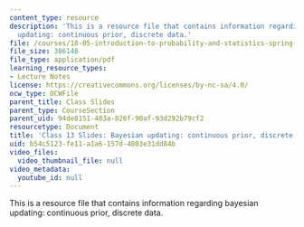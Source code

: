 ```yaml
---
content_type: resource
description: 'This is a resource file that contains information regarding bayesian
  updating: continuous prior, discrete data.'
file: /courses/18-05-introduction-to-probability-and-statistics-spring-2014/b54c5123fe11a1a6157d4803e31dd84b_MIT18_05S14_class13slides.pdf
file_size: 386148
file_type: application/pdf
learning_resource_types:
- Lecture Notes
license: https://creativecommons.org/licenses/by-nc-sa/4.0/
ocw_type: OCWFile
parent_title: Class Slides
parent_type: CourseSection
parent_uid: 94de8151-483a-826f-90af-93d292b79cf2
resourcetype: Document
title: 'Class 13 Slides: Bayesian updating: continuous prior, discrete data'
uid: b54c5123-fe11-a1a6-157d-4803e31dd84b
video_files:
  video_thumbnail_file: null
video_metadata:
  youtube_id: null
---
```

This is a resource file that contains information regarding bayesian updating: continuous prior, discrete data.